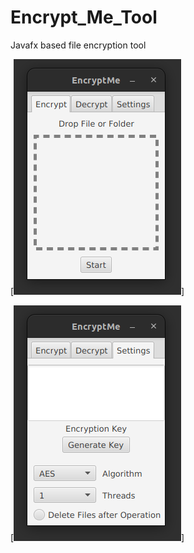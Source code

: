 # Encrypt_Me_Tool
Javafx based file encryption tool

[![main window](/imgs/encrypt.png)]

[![settings](/imgs/settings.png)]

